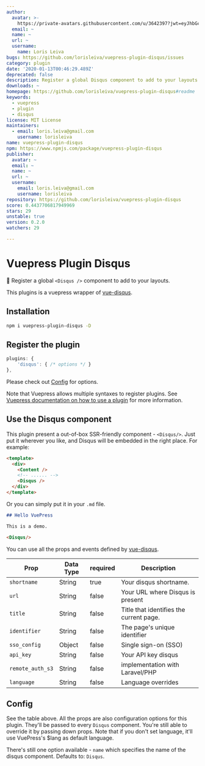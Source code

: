 ```yaml
---
author:
  avatar: >-
    https://private-avatars.githubusercontent.com/u/3642397?jwt=eyJhbGciOiJIUzI1NiIsInR5cCI6IkpXVCJ9.eyJpc3MiOiJnaXRodWIuY29tIiwiYXVkIjoicmF3LmdpdGh1YnVzZXJjb250ZW50LmNvbSIsImtleSI6ImtleTEiLCJleHAiOjE3MzQ2NzM4MDAsIm5iZiI6MTczNDY3MjYwMCwicGF0aCI6Ii91LzM2NDIzOTcifQ.SAFGFs_A-C5ZNfWwYB0r_JZ_jyxs19t8SyrZLlo8IZs&v=4
  email: ~
  name: ~
  url: ~
  username:
    name: Loris Leiva
bugs: https://github.com/lorisleiva/vuepress-plugin-disqus/issues
category: plugin
date: '2020-01-13T00:46:29.489Z'
deprecated: false
description: Register a global Disqus component to add to your layouts
downloads: ~
homepage: https://github.com/lorisleiva/vuepress-plugin-disqus#readme
keywords:
  - vuepress
  - plugin
  - disqus
license: MIT License
maintainers:
  - email: loris.leiva@gmail.com
    username: lorisleiva
name: vuepress-plugin-disqus
npm: https://www.npmjs.com/package/vuepress-plugin-disqus
publisher:
  avatar: ~
  email: ~
  name: ~
  url: ~
  username:
    email: loris.leiva@gmail.com
    username: lorisleiva
repository: https://github.com/lorisleiva/vuepress-plugin-disqus
score: 0.4437706817949969
stars: 29
unstable: true
version: 0.2.0
watchers: 29

---
```


# Vuepress Plugin Disqus
🔌 Register a global `<Disqus />` component to add to your layouts.

This plugins is a vuepress wrapper of [vue-disqus](https://github.com/ktquez/vue-disqus).

## Installation

```bash
npm i vuepress-plugin-disqus -D
```

## Register the plugin

```js
plugins: {
    'disqus': { /* options */ }
},
```

Please check out [Config](#config) for options.

Note that Vuepress allows multiple syntaxes to register plugins. See [Vuepress documentation on how to use a plugin](https://vuepress.vuejs.org/plugin/using-a-plugin.html) for more information.

## Use the Disqus component

This plugin present a out-of-box SSR-friendly component  - `<Disqus/>`. Just put it wherever you like, and Disqus will be embedded in the right place. For example:

```html
<template>
  <div>
    <Content />
    <!-- ...... -->
    <Disqus />
  </div>
</template>
```
Or you can simply put it in your `.md` file.
```markdown
## Hello VuePress

This is a demo.

<Disqus/>
```

You can use all the props and events defined by [vue-disqus](https://github.com/ktquez/vue-disqus).

Prop            | Data Type  | required  | Description
--------------- | ---------- | --------- | -----------
`shortname`     | String     | true      | Your disqus shortname.
`url`           | String     | false     | Your URL where Disqus is present
`title`         | String     | false     | Title that identifies the current page.
`identifier`    | String     | false     | The page's unique identifier
`sso_config`    | Object     | false     | Single sign-on (SSO)
`api_key`       | String     | false     | Your API key disqus
`remote_auth_s3`| String     | false     | implementation with Laravel/PHP
`language`      | String     | false     | Language overrides

## Config 

See the table above. All the props are also configuration options for this plugin. They'll be passed to every `Disqus` component. You're still able to override it by passing down props. Note that if you don't set language, it'll use VuePress's $lang as default language.

There's still one option available - `name` which specifies the name of the disqus component. Defaults to: `Disqus`.

